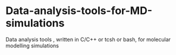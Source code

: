 Data-analysis-tools-for-MD-simulations
======================================

Data analysis tools , written in C/C++ or tcsh or bash, for molecular modelling simulations

